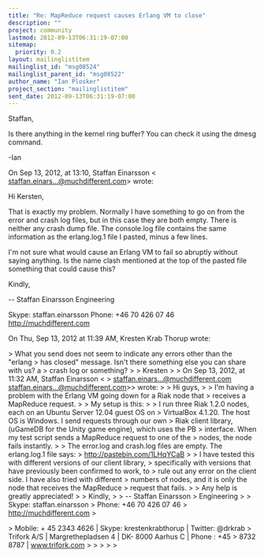 ```yaml
---
title: "Re: MapReduce request causes Erlang VM to close"
description: ""
project: community
lastmod: 2012-09-13T06:31:19-07:00
sitemap:
  priority: 0.2
layout: mailinglistitem
mailinglist_id: "msg08524"
mailinglist_parent_id: "msg08522"
author_name: "Ian Plosker"
project_section: "mailinglistitem"
sent_date: 2012-09-13T06:31:19-07:00
---
```



Staffan,

Is there anything in the kernel ring buffer? You can check it using the
dmesg command.

-Ian

On Sep 13, 2012, at 13:10, Staffan Einarsson &lt;
staffan.einars...@muchdifferent.com&gt; wrote:

Hi Kersten,

That is exactly my problem. Normally I have something to go on from the
error and crash log files, but in this case they are both empty. There is
neither any crash dump file. The console.log file contains the same
information as the erlang.log.1 file I pasted, minus a few lines.

I'm not sure what would cause an Erlang VM to fail so abruptly without
saying anything. Is the name clash mentioned at the top of the pasted file
something that could cause this?

Kindly,

-- Staffan Einarsson
Engineering

Skype: staffan.einarsson
Phone: +46 70 426 07 46
http://muchdifferent.com

On Thu, Sep 13, 2012 at 11:39 AM, Kresten Krab Thorup wrote:

&gt; What you send does not seem to indicate any errors other than the "erlang
&gt; has closed" message. Isn't there something else you can share with us? a
&gt; crash log or something?
&gt;
&gt; Kresten
&gt;
&gt; On Sep 13, 2012, at 11:32 AM, Staffan Einarsson &lt;
&gt; staffan.einars...@muchdifferent.com staffan.einars...@muchdifferent.com&gt;&gt; wrote:
&gt;
&gt; Hi guys,
&gt;
&gt; I'm having a problem with the Erlang VM going down for a Riak node that
&gt; receives a MapReduce request.
&gt;
&gt; My setup is this:
&gt;
&gt; I run three Riak 1.2.0 nodes, each on an Ubuntu Server 12.04 guest OS on
&gt; VirtualBox 4.1.20. The host OS is Windows. I send requests through our own
&gt; Riak client library, (uGameDB for the Unity game engine), which uses the PB
&gt; interface. When my test script sends a MapReduce request to one of the
&gt; nodes, the node fails instantly.
&gt;
&gt; The error.log and crash.log files are empty. The erlang.log.1 file says:
&gt; http://pastebin.com/1LHqYCaB
&gt;
&gt; I have tested this with different versions of our client library,
&gt; specifically with versions that have previously been confirmed to work, to
&gt; rule out any error on the client side. I have also tried with different
&gt; numbers of nodes, and it is only the node that receives the MapReduce
&gt; request that fails.
&gt;
&gt; Any help is greatly appreciated!
&gt;
&gt; Kindly,
&gt;
&gt; -- Staffan Einarsson
&gt; Engineering
&gt;
&gt; Skype: staffan.einarsson
&gt; Phone: +46 70 426 07 46
&gt; http://muchdifferent.com
&gt;

&gt; Mobile: + 45 2343 4626 | Skype: krestenkrabthorup | Twitter: @drkrab
&gt; Trifork A/S | Margrethepladsen 4 | DK- 8000 Aarhus C | Phone : +45
&gt; 8732 8787 | www.trifork.com
&gt;
&gt;
&gt;
&gt;
&gt;


